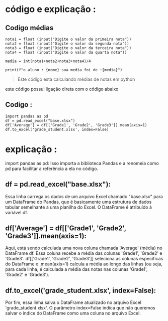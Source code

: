 # código e explicação :


## Codigo médias 
```
nota1 = float (input("Digite o valor da primeira nota"))
nota2 = float (input("Digite o valor da segunda nota"))
nota3 = float (input("Digite o valor da terceira nota"))
nota4 = float (input("Digite o valor da quarta nota"))

media = int(nota1+nota2+nota3+nota4)/4

print(f"o aluno : {nome} sua media foi de :{media}")
```

>Este código esta calculando médias de notas em python

este código possui ligação direta com o código abaixo


## Codigo :

```
import pandas as pd
df = pd.read_excel("base.xlsx") 
df['Average'] = df[['Grade1', 'Grade2', 'Grade3']].mean(axis=1)
df.to_excel('grade_student.xlsx', index=False)
```






# explicação :
import pandas as pd: Isso importa a biblioteca Pandas e a renomeia como pd para facilitar a referência a ela no código.

## df = pd.read_excel("base.xlsx"):
Essa linha carrega os dados de um arquivo Excel chamado "base.xlsx" para um DataFrame do Pandas, 
que é basicamente uma estrutura de dados tabular semelhante a uma planilha do Excel. O DataFrame é atribuído à variável df.

## df['Average'] = df[['Grade1', 'Grade2', 'Grade3']].mean(axis=1): 

Aqui, está sendo calculada uma nova coluna chamada 'Average' (média) no DataFrame df. Essa coluna recebe a média das colunas 
'Grade1', 'Grade2' e 'Grade3'. df[['Grade1', 'Grade2', 'Grade3']] seleciona as colunas específicas do DataFrame e .mean(axis=1) 
calcula a média ao longo das linhas (ou seja, para cada linha, é calculada a média das notas nas colunas 'Grade1', 'Grade2' e 'Grade3').

## df.to_excel('grade_student.xlsx', index=False):
Por fim, essa linha salva o DataFrame atualizado no arquivo Excel
'grade_student.xlsx'. O parâmetro index=False indica que não queremos salvar o índice do DataFrame como uma coluna no arquivo Excel.
